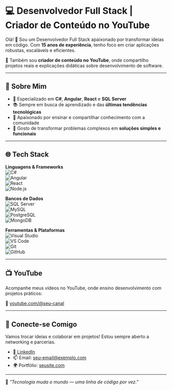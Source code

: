 
# 💻 Desenvolvedor Full Stack | Criador de Conteúdo no YouTube

Olá! 👋 Sou um Desenvolvedor Full Stack apaixonado por transformar ideias em código. Com **15 anos de experiência**, tenho foco em criar aplicações robustas, escaláveis e eficientes.

🎥 Também sou **criador de conteúdo no YouTube**, onde compartilho projetos reais e explicações didáticas sobre desenvolvimento de software.

---

## 🚀 Sobre Mim

- 💼 Especializado em **C#**, **Angular**, **React** e **SQL Server**
- 📚 Sempre em busca de aprendizado e das **últimas tendências tecnológicas**
- 🧠 Apaixonado por ensinar e compartilhar conhecimento com a comunidade
- 🔧 Gosto de transformar problemas complexos em **soluções simples e funcionais**

---

## 🌐 Tech Stack

**Linguagens & Frameworks**  
![C#](https://img.shields.io/badge/-C%23-239120?style=flat-square&logo=c-sharp&logoColor=white)  
![Angular](https://img.shields.io/badge/-Angular-DD0031?style=flat-square&logo=angular&logoColor=white)  
![React](https://img.shields.io/badge/-React-61DAFB?style=flat-square&logo=react&logoColor=black)  
![Node.js](https://img.shields.io/badge/-Node.js-339933?style=flat-square&logo=node.js&logoColor=white)

**Bancos de Dados**  
![SQL Server](https://img.shields.io/badge/-SQL%20Server-CC2927?style=flat-square&logo=microsoft-sql-server&logoColor=white)  
![MySQL](https://img.shields.io/badge/-MySQL-4479A1?style=flat-square&logo=mysql&logoColor=white)  
![PostgreSQL](https://img.shields.io/badge/-PostgreSQL-336791?style=flat-square&logo=postgresql&logoColor=white)  
![MongoDB](https://img.shields.io/badge/-MongoDB-47A248?style=flat-square&logo=mongodb&logoColor=white)

**Ferramentas & Plataformas**  
![Visual Studio](https://img.shields.io/badge/-Visual%20Studio-5C2D91?style=flat-square&logo=visual-studio&logoColor=white)  
![VS Code](https://img.shields.io/badge/-VS%20Code-007ACC?style=flat-square&logo=visual-studio-code&logoColor=white)  
![Git](https://img.shields.io/badge/-Git-F05032?style=flat-square&logo=git&logoColor=white)  
![GitHub](https://img.shields.io/badge/-GitHub-181717?style=flat-square&logo=github&logoColor=white)


---

## 📺 YouTube

Acompanhe meus vídeos no YouTube, onde ensino desenvolvimento com projetos práticos:

🔗 [youtube.com/@seu-canal](https://youtube.com/@DiNovais-pk9hp) <!-- Altere este link para o seu canal real -->

---

## 🤝 Conecte-se Comigo

Vamos trocar ideias e colaborar em projetos! Estou sempre aberto a networking e parcerias.

- 💼 [LinkedIn](https://www.linkedin.com/in/anderson-moreira-02a163269/)
- 📫 Email: seu-email@exemplo.com
- 🌍 Portfólio: [seusite.com](https://seusite.com) <!-- Opcional -->

---

📌 _"Tecnologia muda o mundo — uma linha de código por vez."_  



<!--
**NovaisAnderson/NovaisAnderson** is a ✨ _special_ ✨ repository because its `README.md` (this file) appears on your GitHub profile.

Here are some ideas to get you started:

- 🔭 I’m currently working on ...
- 🌱 I’m currently learning ...
- 👯 I’m looking to collaborate on ...
- 🤔 I’m looking for help with ...
- 💬 Ask me about ...
- 📫 How to reach me: ...
- 😄 Pronouns: ...
- ⚡ Fun fact: ...
-->
